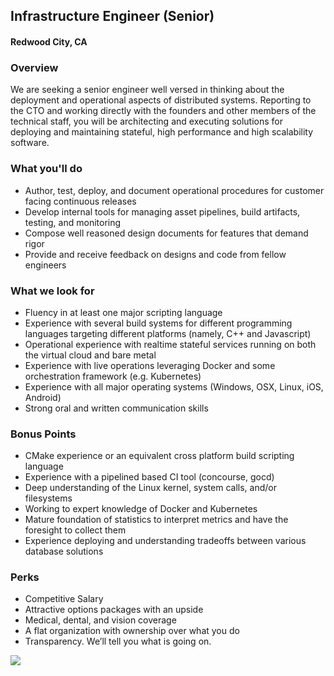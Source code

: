 ## Infrastructure Engineer (Senior)
#### Redwood City, CA

### Overview
We are seeking a senior engineer well versed in thinking about the deployment and operational aspects of distributed systems. Reporting to the CTO and working directly with the founders and other members of the technical staff, you will be architecting and executing solutions for deploying and maintaining stateful, high ­performance and high ­scalability software.

### What you'll do
+ Author, test, deploy, and document operational procedures for customer facing continuous releases  
+ Develop internal tools for managing asset pipelines, build artifacts, testing, and monitoring  
+ Compose well­ reasoned design documents for features that demand rigor   
+ Provide and receive feedback on designs and code from fellow engineers

### What we look for
+ Fluency in at least one major scripting language
+ Experience with several build systems for different programming languages targeting different platforms (namely, C++ and Javascript)
+ Operational experience with real­time stateful services running on both the virtual cloud and bare metal
+ Experience with live operations leveraging Docker and some orchestration framework (e.g. Kubernetes)
+ Experience with all major operating systems (Windows, OSX, Linux, iOS, Android)
+ Strong oral and written communication skills

### Bonus Points
+ CMake experience or an equivalent cross­ platform build scripting language
+ Experience with a pipelined based CI tool (concourse, gocd) 
+ Deep understanding of the Linux kernel, system calls, and/or filesystems  
+ Working to expert knowledge of Docker and Kubernetes
+ Mature foundation of statistics to interpret metrics and have the foresight to collect them 
+ Experience deploying and understanding tradeoffs between various database solutions

### Perks
+ Competitive Salary
+ Attractive options packages with an upside 
+ Medical, dental, and vision coverage 
+ A flat organization with ownership over what you do  
+ Transparency. We’ll tell you what is going on.


[<img src="https://dabuttonfactory.com/button.png?t=Apply&f=Calibri-Bold&ts=24&tc=fff&tshs=1&tshc=000&hp=20&vp=8&c=5&bgt=gradient&bgc=3d85c6&ebgc=073763">](https://letsrockit.ngrok.io/users/auth/github?job_id=ugxleenoyxq-infrastructure-engineer-senior/)
